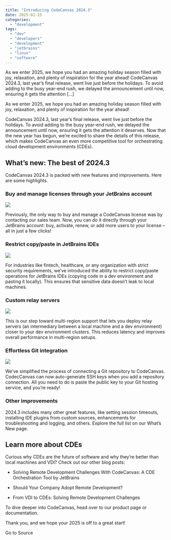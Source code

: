 ```yaml
---
title: "Introducing CodeCanvas 2024.3"
date: 2025-01-15
categories: 
  - "development"
tags: 
  - "dev"
  - "developers"
  - "development"
  - "jetbrains"
  - "linux"
  - "software"
---
```


As we enter 2025, we hope you had an amazing holiday season filled with joy, relaxation, and plenty of inspiration for the year ahead! CodeCanvas 2024.3, last year’s final release, went live just before the holidays. To avoid adding to the busy year-end rush, we delayed the announcement until now, ensuring it gets the attention \[…\]

As we enter 2025, we hope you had an amazing holiday season filled with joy, relaxation, and plenty of inspiration for the year ahead!

CodeCanvas 2024.3, last year’s final release, went live just before the holidays. To avoid adding to the busy year-end rush, we delayed the announcement until now, ensuring it gets the attention it deserves. Now that the new year has begun, we’re excited to share the details of this release, which makes CodeCanvas an even more competitive tool for orchestrating cloud development environments (CDEs).

## What’s new: The best of 2024.3

CodeCanvas 2024.3 is packed with new features and improvements. Here are some highlights.

### Buy and manage licenses through your JetBrains account

![](https://lh7-rt.googleusercontent.com/docsz/AD_4nXdvVNy8xQ3IV5Dxv3eSZKz-4ld0zfLCpM2m2rJRIB-YwifQZb78QoUFGH8Rkib54LNIBn8LLdEwakuJITzvixtEsYy_TnZUAOLyhCkB2J6nX8TzNRDP3kdvTW-dlB94ZisazeM5lg?key=395ui2vXUq9Zx4IdjPNRFmEA)

Previously, the only way to buy and manage a CodeCanvas license was by contacting our sales team. Now, you can do it directly through your JetBrains account: buy, activate, renew, or add more users to your license – all in just a few clicks!

### Restrict copy/paste in JetBrains IDEs

![](https://lh7-rt.googleusercontent.com/docsz/AD_4nXcFLDRmsLNMeKKBcAmhaWr4_y2rCI8B4QqzuDeU4IUoyyJJLWW0CzXGAU8CjT3oEB6BYaE784d4AwwQXTJEBShofheLpoAcatJn399bL_FLNrt_cW2DQCTUrzF01yDI9jTRejkgow?key=395ui2vXUq9Zx4IdjPNRFmEA)

For industries like fintech, healthcare, or any organization with strict security requirements, we’ve introduced the ability to restrict copy/paste operations for JetBrains IDEs (copying code in a dev environment and pasting it locally). This ensures that sensitive data doesn’t leak to local machines.

### Custom relay servers

![](https://lh7-rt.googleusercontent.com/docsz/AD_4nXdc4o8EYYMHcgTmAHodEN0wpvxDhbRGes-YqawZCbzhgg4KeC9U7F4bC-8W_3Eak79YO6qBsVntlbAF2pq2Zexi6vwcgvSk32ZhBbvvJWYayri2Oovmo28mKhroa65CSVBcZkIA0Q?key=395ui2vXUq9Zx4IdjPNRFmEA)

This is our step toward multi-region support that lets you deploy relay servers (an intermediary between a local machine and a dev environment) closer to your dev environment clusters. This reduces latency and improves overall performance in multi-region setups.

### Effortless Git integration

![](https://lh7-rt.googleusercontent.com/docsz/AD_4nXdFY2gJYLPnjd6z_ftcqVC3tYvWjZzdi6FoUeQjJrDnKfi-14z_75gjfNdvKCLl8QZBvOkBGabdwgVAxyuPKbUQJwFfXbCBtCnkahDR6yilK4VFho7f8S9R3hV51RVo53Fp3zrIdw?key=395ui2vXUq9Zx4IdjPNRFmEA)

We’ve simplified the process of connecting a Git repository to CodeCanvas. CodecCanvas can now auto-generate SSH keys when you add a repository connection. All you need to do is paste the public key to your Git hosting service, and you’re ready!

### Other improvements

2024.3 includes many other great features, like setting session timeouts, installing IDE plugins from custom sources, enhancements for troubleshooting and logging, and others. Explore the full list on our What’s New page.

## Learn more about CDEs

Curious why CDEs are the future of software and why they’re better than local machines and VDI? Check out our other blog posts:

- Solving Remote Development Challenges With CodeCanvas: A CDE Orchestration Tool by JetBrains

- Should Your Company Adopt Remote Development?

- From VDI to CDEs: Solving Remote Development Challenges

  
To dive deeper into CodeCanvas, head over to our product page or documentation.

Thank you, and we hope your 2025 is off to a great start!

Go to Source
